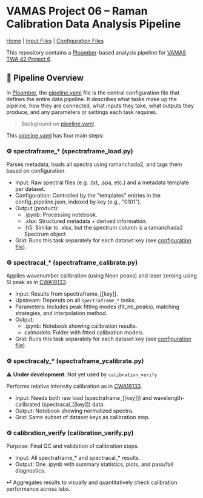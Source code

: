 # VAMAS Project 06 – Raman Calibration Data Analysis Pipeline

[Home](README.md) | [Input Files](README_input.md) | [Configuration Files](README_config.md) 

This repository contains a [Ploomber](https://ploomber.io/)-based analysis pipeline for [VAMAS TWA 42 Project 6](https://www.vamas.org/twa42/documents/2024_vamas_twa42_p6_raman_calibration.pdf).



## 🔄 Pipeline Overview

In [Ploomber](https://ploomber.io/), the [pipeline.yaml](src/pipeline.yaml) file is the central configuration file that defines the entire data pipeline. It describes what tasks make up the pipeline, how they are connected, what inputs they take, what outputs they produce, and any parameters or settings each task requires. 

> Background on [pipeline.yaml](README_ploomber.md#pipelineyaml).

This [pipeline.yaml](src/pipeline.yaml) has four main steps:

### ⚙️ spectraframe_* (spectraframe_load.py)


Parses metadata, loads all spectra using ramanchada2, and tags them based on configuration.

- Input: Raw spectral files (e.g. .txt, .spa, etc.) and a metadata template per dataset.
- Configuration: Controlled by the "templates" entries in the config_pipeline.json, indexed by key (e.g., "0101").
- Output (product):
    - .ipynb: Processing notebook.
    - .xlsx: Structured metadata + derived information.
    - .h5: Similar to .xlsx, but the spectrum column is a ramanchada2 Spectrum object
- Grid: Runs this task separately for each dataset key (see [configuration file](README_config.md)).


### ⚙️ spectracal_* (spectraframe_calibrate.py)

Applies wavenumber calibration (using Neon peaks) and laser zeroing using Si peak as in [CWA18133](https://static1.squarespace.com/static/5fabfc06f012f739139f5df2/t/66ebcf55aa76f94840f51f97/1726730081110/cwa18133-1.pdf).

- Input: Results from spectraframe_[[key]].
- Upstream: Depends on all `spectraframe_*` tasks.
- Parameters: Includes peak fitting modes (fit_ne_peaks), matching strategies, and interpolation method.
- Output:
    - .ipynb: Notebook showing calibration results.
    - calmodels: Folder with fitted calibration models.
- Grid: Runs this task separately for each dataset key (see [configuration file](README_config.md)).


### ⚙️ spectracaly_* (spectraframe_ycalibrate.py)

⚠️ **Under development**: Not yet used by `calibration_verify`

Performs relative intensity calibration as in [CWA18133](https://static1.squarespace.com/static/5fabfc06f012f739139f5df2/t/66ebcf55aa76f94840f51f97/1726730081110/cwa18133-1.pdf).

- Input: Needs both raw load (spectraframe_[[key]]) and wavelength-calibrated (spectracal_[[key]]) data.
- Output: Notebook showing normalized spectra.
- Grid: Same subset of dataset keys as calibration step.

### ⚙️ calibration_verify (calibration_verify.py)

Purpose: Final QC and validation of calibration steps.

- Input: All spectraframe_* and spectracal_* results.
- Output: One .ipynb with summary statistics, plots, and pass/fail diagnostics.

⏎ Aggregates results to visually and quantitatively check calibration performance across labs.
